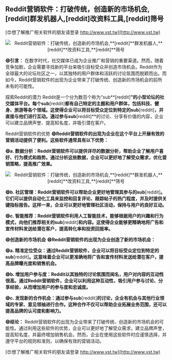 ## **Reddit营销软件：打破传统，创造新的市场机会,**[reddit]**群发机器人,**[reddit]**改资料工具,**[reddit]**筛号**

[😍想了解推广相关软件的朋友请登录 http://www.vst.tw](http://www.vst.tw)

 <center><img src="https://vst.tw/MP4/tuiguang/png/4.png" alt="Reddit营销软件：打破传统，创造新的市场机会,**[reddit]**群发机器人,**[reddit]**改资料工具,**[reddit]**筛号"></center>

**😄引言：**
在数字时代，社交媒体已成为企业推广和营销的重要渠道。然而，随着竞争加剧，企业需要寻找新的平台来吸引目标受众并创造市场机会。Reddit作为全球最大的论坛社区之一，以其独特的用户群体和活跃的讨论氛围而脱颖而出。而如今，Reddit营销软件的出现为企业带来了打破传统、创造新的市场机会的前所未有的可能性。

探索Reddit的潜力
Reddit是一个分为数百个称为“sub**[reddit]**”的小型论坛的社交媒体平台。每个sub**[reddit]**都有自己特定的主题和用户群体，包括科技、健身、旅游等各个领域。这使得企业可以将目标受众定位到特定的sub**[reddit]**，并直接与他们进行互动。通过参与sub**[reddit]**的讨论、分享有价值的内容，企业可以建立品牌声誉、提高知名度，并吸引潜在客户。

Reddit营销软件的优势
**😄Reddit营销软件的出现为企业在这个平台上开展有效的营销活动提供了便利。这些软件通常具有以下优势：**

**😄a. 数据分析：Reddit营销软件可以提供详尽的数据分析，帮助企业了解用户喜好、行为模式和趋势。通过分析这些数据，企业可以更好地了解受众需求，优化营销策略，提高推广效果。**

 <center><img src="https://vst.tw/MP4/tuiguang/png/2.png" alt="Reddit营销软件：打破传统，创造新的市场机会,**[reddit]**群发机器人,**[reddit]**改资料工具,**[reddit]**筛号"></center>

**😄b. 社区管理：Reddit营销软件可以帮助企业更好地管理其参与的sub**[reddit]**。它们可以提供自动化工具来监控和回复评论、跟踪帖子的热门程度，并及时提供关键指标报告。这样一来，企业可以更好地管理社区活动，保持与用户的良好互动。**

**😄c. 智能推荐：Reddit营销软件利用人工智能技术，能够根据用户的兴趣和行为模式，向他们推荐相关的sub**[reddit]**和内容。这使得企业能够更精确地将广告和宣传材料发送给潜在客户，提高转化率和投资回报率。**

**😄创造新的市场机会**
**😄Reddit营销软件的出现为企业创造了新的市场机会：**

**😄a. 精准定位受众：通过Reddit营销软件，企业可以将目标受众定位到特定的sub**[reddit]**。这意味着企业可以更准确地将广告和宣传材料发送给潜在客户，提高品牌曝光度和销售机会。**

**😄b. 增加用户参与度：Reddit以其独特的讨论氛围而闻名，用户对内容的互动性很高。通过Reddit营销软件，企业可以利用这种互动性，吸引用户参与讨论、分享经验，从而增加用户的参与度和忠诚度。**

**😄c. 发现新的合作机会：通过参与sub**[reddit]**的讨论，企业有机会与其他行业领域的专家、意见领袖进行合作。这种合作不仅可以帮助企业拓展业务范围，还可以提高品牌的认可度和影响力。**

**😄结论：**
Reddit营销软件的出现为企业带来了打破传统、创造新的市场机会的可能性。通过利用这些软件的优势，企业可以更好地了解受众需求，建立品牌声誉，提高知名度，并最终增加销售机会。然而，企业在使用这些软件时应谨慎选择，并遵守平台的规则和准则，以确保有效的营销活动。

[😍想了解推广相关软件的朋友请登录 http://www.vst.tw](http://www.vst.tw)



